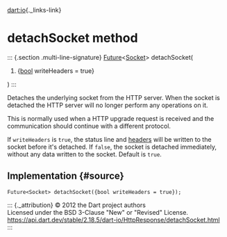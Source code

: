 [dart:io](../../dart-io/dart-io-library){._links-link}

detachSocket method
===================

::: {.section .multi-line-signature}
[Future](../../dart-async/future-class)\<[Socket](../socket-class)\>
detachSocket(

1.  {[bool](../../dart-core/bool-class) writeHeaders = true}

)
:::

Detaches the underlying socket from the HTTP server. When the socket is
detached the HTTP server will no longer perform any operations on it.

This is normally used when a HTTP upgrade request is received and the
communication should continue with a different protocol.

If `writeHeaders` is `true`, the status line and [headers](headers) will
be written to the socket before it\'s detached. If `false`, the socket
is detached immediately, without any data written to the socket. Default
is `true`.

Implementation {#source}
--------------

``` {.language-dart data-language="dart"}
Future<Socket> detachSocket({bool writeHeaders = true});
```

::: {._attribution}
© 2012 the Dart project authors\
Licensed under the BSD 3-Clause \"New\" or \"Revised\" License.\
<https://api.dart.dev/stable/2.18.5/dart-io/HttpResponse/detachSocket.html>
:::
